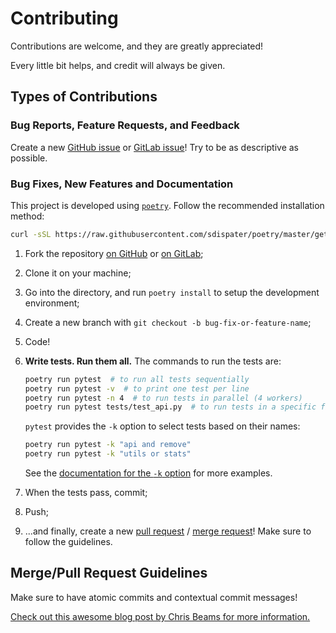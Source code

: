 # Contributing
Contributions are welcome, and they are greatly appreciated!

Every little bit helps, and credit will always be given.

## Types of Contributions

### Bug Reports, Feature Requests, and Feedback
Create a new [GitHub issue][1] or [GitLab issue][2]! Try to be as descriptive as possible.

### Bug Fixes, New Features and Documentation
This project is developed using [`poetry`](https://github.com/sdispater/poetry).
Follow the recommended installation method:

```bash
curl -sSL https://raw.githubusercontent.com/sdispater/poetry/master/get-poetry.py | python
```

1. Fork the repository [on GitHub][3] or [on GitLab][4];
1. Clone it on your machine;
1. Go into the directory, and run `poetry install` to setup the development environment;
1. Create a new branch with `git checkout -b bug-fix-or-feature-name`;
1. Code!
1. **Write tests. Run them all.** The commands to run the tests are:
   ```bash
   poetry run pytest  # to run all tests sequentially
   poetry run pytest -v  # to print one test per line
   poetry run pytest -n 4  # to run tests in parallel (4 workers)
   poetry run pytest tests/test_api.py  # to run tests in a specific file
   ```
  
   `pytest` provides the `-k` option to select tests based on their names:
   
   ```bash
   poetry run pytest -k "api and remove"
   poetry run pytest -k "utils or stats"
   ``` 
   
   See the [documentation for the `-k` option][5] for more examples.

7. When the tests pass, commit;
8. Push;
9. ...and finally, create a new [pull request][6] / [merge request][7]!
   Make sure to follow the guidelines.

## Merge/Pull Request Guidelines
Make sure to have atomic commits and contextual commit messages!

[Check out this awesome blog post by Chris Beams for more information.][8]

[1]: https://github.com/pawamoy/aria2p/issues/new
[2]: https://gitlab.com/pawamoy/aria2p/issues/new
[3]: https://github.com/pawamoy/aria2p
[4]: https://gitlab.com/pawamoy/aria2p
[5]: https://docs.pytest.org/en/latest/example/markers.html#using-k-expr-to-select-tests-based-on-their-name
[6]: https://github.com/pawamoy/aria2p/compare
[7]: https://gitlab.com/pawamoy/aria2p/compare
[8]: http://chris.beams.io/posts/git-commit/
